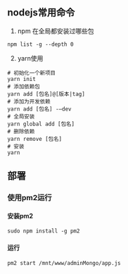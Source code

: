 ## nodejs常用命令



1. npm 在全局都安装过哪些包

```
npm list -g --depth 0
```

2. yarn使用

```shell
# 初始化一个新项目
yarn init
# 添加依赖包
yarn add [包名]@[版本|tag]
# 添加为开发依赖
yarn add [包名] -—dev
# 全局安装
yarn global add [包名]
# 删除依赖
yarn remove [包名]
# 安装
yarn
```


## 部署

### 使用pm2运行

#### 安装pm2

    sudo npm install -g pm2

#### 运行

    pm2 start /mnt/www/adminMongo/app.js
